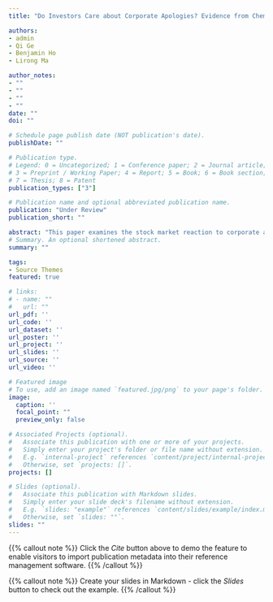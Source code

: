 ```yaml
---
title: "Do Investors Care about Corporate Apologies? Evidence from Chemical Disasters"

authors:
- admin
- Qi Ge
- Benjamin Ho
- Lirong Ma

author_notes:
- ""
- ""
- ""
- ""
date: ""
doi: ""

# Schedule page publish date (NOT publication's date).
publishDate: ""

# Publication type.
# Legend: 0 = Uncategorized; 1 = Conference paper; 2 = Journal article;
# 3 = Preprint / Working Paper; 4 = Report; 5 = Book; 6 = Book section;
# 7 = Thesis; 8 = Patent
publication_types: ["3"]

# Publication name and optional abbreviated publication name.
publication: "Under Review"
publication_short: ""

abstract: "This paper examines the stock market reaction to corporate apologies. We construct an extensive database of corporate apologies issued for major chemical disasters between 1985 and 2017. Results from event studies and cross-sectional regressions suggest that 1) the mere presence of an apology does not affect the implicated firm's stock price; but 2) type of apology and incident characteristics are associated with significant abnormal returns. In particular, firms that shift the blame to others consistently experience positive abnormal returns, while firms who admit their incompetency tend to face negative stock market reactions in the longer-term. Greater publicity for the chemical spill is associated with a negative stock market response while greater publicity for the apology is associated with a  positive stock market response. Our results have practical implications for corporate crisis management and improve our understanding of what makes an effective apology."
# Summary. An optional shortened abstract.
summary: ""

tags:
- Source Themes
featured: true

# links:
# - name: ""
#   url: ""
url_pdf: ''
url_code: ''
url_dataset: ''
url_poster: ''
url_project: ''
url_slides: ''
url_source: ''
url_video: ''

# Featured image
# To use, add an image named `featured.jpg/png` to your page's folder. 
image:
  caption: ''
  focal_point: ""
  preview_only: false

# Associated Projects (optional).
#   Associate this publication with one or more of your projects.
#   Simply enter your project's folder or file name without extension.
#   E.g. `internal-project` references `content/project/internal-project/index.md`.
#   Otherwise, set `projects: []`.
projects: []

# Slides (optional).
#   Associate this publication with Markdown slides.
#   Simply enter your slide deck's filename without extension.
#   E.g. `slides: "example"` references `content/slides/example/index.md`.
#   Otherwise, set `slides: ""`.
slides: ""
---
```


{{% callout note %}}
Click the *Cite* button above to demo the feature to enable visitors to import publication metadata into their reference management software.
{{% /callout %}}

{{% callout note %}}
Create your slides in Markdown - click the *Slides* button to check out the example.
{{% /callout %}}
